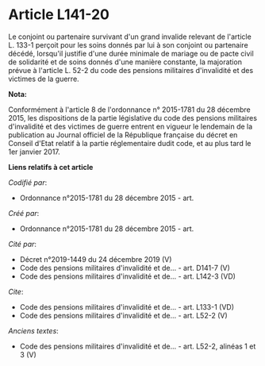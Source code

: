 # Article L141-20

Le conjoint ou partenaire survivant d'un grand invalide relevant de l'article L. 133-1 perçoit pour les soins donnés par lui
à son conjoint ou partenaire décédé, lorsqu'il justifie d'une durée minimale de mariage ou de pacte civil de solidarité et de
soins donnés d'une manière constante, la majoration prévue à l'article L. 52-2 du code des pensions militaires d'invalidité
et des victimes de la guerre.

**Nota:**

Conformément à l'article 8 de l'ordonnance n° 2015-1781 du 28 décembre 2015, les dispositions de la partie législative du
code des pensions militaires d'invalidité et des victimes de guerre entrent en vigueur le lendemain de la publication au
Journal officiel de la République française du décret en Conseil d'Etat relatif à la partie réglementaire dudit code, et au
plus tard le 1er janvier 2017.

**Liens relatifs à cet article**

_Codifié par_:

  - Ordonnance n°2015-1781 du 28 décembre 2015 - art.

_Créé par_:

  - Ordonnance n°2015-1781 du 28 décembre 2015 - art.

_Cité par_:

  - Décret n°2019-1449 du 24 décembre 2019 (V)
  - Code des pensions militaires d'invalidité et de... - art. D141-7 (V)
  - Code des pensions militaires d'invalidité et de... - art. L142-3 (VD)

_Cite_:

  - Code des pensions militaires d'invalidité et de... - art. L133-1 (VD)
  - Code des pensions militaires d'invalidité et de... - art. L52-2 (V)

_Anciens textes_:

  - Code des pensions militaires d'invalidité et de... - art. L52-2, alinéas 1 et 3 (V)
